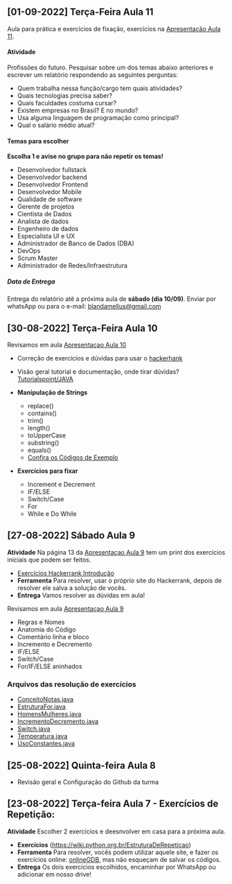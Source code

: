 ## [01-09-2022] Terça-Feira Aula 11

Aula para prática e exercícios de fixação, exercícios na [Apresentação Aula 11](https://github.com/blandamellus/aulaJAVA/blob/main/materialAula/Aula%2011.pdf).


#### Atividade
Profissões do futuro. Pesquisar sobre um dos temas abaixo anteriores e escrever um relatório respondendo as seguintes perguntas:
- Quem trabalha nessa função/cargo tem quais atividades? 
- Quais tecnologias precisa saber?
- Quais faculdades costuma cursar?
- Existem empresas no Brasil? E no mundo?
- Usa alguma linguagem de programação como principal?
- Qual o salário médio atual?

#### Temas para escolher
**Escolha 1 e avise no grupo para não repetir os temas!**
- Desenvolvedor fullstack
- Desenvolvedor backend
- Desenvolvedor Frontend
- Desenvolvedor Mobile
- Qualidade de software
- Gerente de projetos
- Cientista de Dados
- Analista de dados
- Engenheiro de dados
- Especialista UI e UX
- Administrador de Banco de Dados (DBA)
- DevOps
- Scrum Master
- Administrador de Redes/Infraestrutura


##### Data de Entrega 

Entrega do relatório até a próxima aula de **sábado (dia 10/09)**. Enviar por whatsApp ou para o e-mail: blandamellus@gmail.com


## [30-08-2022] Terça-Feira Aula 10 

Revisamos em aula [Apresentaçao Aula 10](https://github.com/blandamellus/aulaJAVA/blob/main/materialAula/Aula%2010.pdf)

- Correção de exercícios e dúvidas para usar o [hackerhank](https://www.hackerrank.com/domains/java?filters%5Bsubdomains%5D%5B%5D=java-introduction&filters%5Bdifficulty%5D%5B%5D=easy)
- Visão geral tutorial e documentação, onde tirar dúvidas? [Tutorialspoint/JAVA](https://www.tutorialspoint.com/java/index.htm)
- **Manipulação de Strings**
    - replace()
    - contains()
    - trim()
    - length()
    - toUpperCase
    - substring()
    - equals()
    - [Confira os Códigos de Exemplo](https://github.com/blandamellus/aulaJAVA/blob/main/blanda/src/EntendendoString.java)

- **Exercícios para fixar**
    - Increment e Decrement
    - IF/ELSE
    - Switch/Case
    - For
    - While e Do While
    

## [27-08-2022] Sábado Aula 9 

**Atividade** Na página 13 da [Apresentaçao Aula 9](https://github.com/blandamellus/aulaJAVA/blob/main/materialAula/Aula%209.pdf) tem um print dos exercícios iniciais que podem ser feitos. 

- [Exercícios Hackerrank Introdução](https://www.hackerrank.com/domains/java?filters%5Bsubdomains%5D%5B%5D=java-introduction)
- **Ferramenta** Para resolver, usar o próprio site do Hackerrank, depois de resolver ele salva a solução de vocês.
- **Entrega** Vamos resolver as dúvidas em aula!


Revisamos em aula [Apresentaçao Aula 9](https://github.com/blandamellus/aulaJAVA/blob/main/materialAula/Aula%209.pdf)
- Regras e Nomes
- Anatomia do Código
- Comentário linha e bloco
- Incremento e Decremento
- IF/ELSE
- Switch/Case
- For/IF/ELSE aninhados

### Arquivos das resolução de exercícios

- [ConceitoNotas.java](https://github.com/blandamellus/aulaJAVA/blob/main/emAula/src/ConceitoNotas.java)
- [EstruturaFor.java](https://github.com/blandamellus/aulaJAVA/blob/main/emAula/src/EstruturaFor.java)
- [HomensMulheres.java](https://github.com/blandamellus/aulaJAVA/blob/main/emAula/src/HomensMulheres.java)
- [IncrementoDecremento.java](https://github.com/blandamellus/aulaJAVA/blob/main/emAula/src/IncrementoDecremento.java)
- [Switch.java](https://github.com/blandamellus/aulaJAVA/blob/main/emAula/src/Switch.java)
- [Temperatura.java](https://github.com/blandamellus/aulaJAVA/blob/main/emAula/src/Temperatura.java)
- [UsoConstantes.java](https://github.com/blandamellus/aulaJAVA/blob/main/emAula/src/UsoConstantes.java)


## [25-08-2022] Quinta-feira Aula 8 

- Revisão geral e Configuração do Github da turma


## [23-08-2022] Terça-feira Aula 7 - Exercícios de Repetição: 

**Atividade** Escolher 2 exercícios e deesnvolver em casa para a próxima aula. 

- **Exercícios** (https://wiki.python.org.br/EstruturaDeRepeticao)
- **Ferramenta** Para resolver, vocês podem utilizar aquele site, e fazer os exercícios online: [onlineGDB](https://www.onlinegdb.com/), mas não esqueçam de salvar os códigos. 
- **Entrega** Os dois exercícios escolhidos, encaminhar por WhatsApp ou adicionar em nosso drive! 
